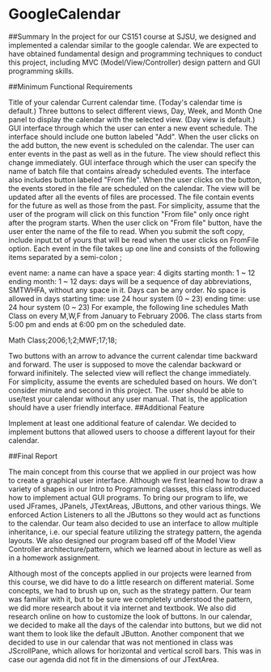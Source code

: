 # GoogleCalendar

##Summary 
In the project for our CS151 course at SJSU, we designed and implemented a calendar similar to the google calendar. We are expected to have obtained fundamental design and programming techniques to conduct this project, including MVC (Model/View/Controller) design pattern and GUI programming skills.

##Minimum Functional Requirements

Title of your calendar
Current calendar time. (Today's calendar time is default.)
Three buttons to select different views, Day, Week, and Month
One panel to display the calendar with the selected view. (Day view is default.)
GUI interface through which the user can enter a new event schedule. The interface should include one button labeled "Add". When the user clicks on the add button, the new event is scheduled on the calendar. The user can enter events in the past as well as in the future. The view should reflect this change immediately.
GUI interface through which the user can specify the name of batch file that contains already scheduled events. The interface also includes button labeled "From file". When the user clicks on the button, the events stored in the file are scheduled on the calendar. The view will be updated after all the events of files are processed. The file contain events for the future as well as those from the past. For simplicity, assume that the user of the program will click on this function "From file" only once right after the program starts. When the user click on "From file" button, have the user enter the name of the file to read. When you submit the soft copy, include input.txt of yours that will be read when the user clicks on FromFile option.
Each event in the file takes up one line and consists of the following items separated by a semi-colon ;

event name: a name can have a space
year: 4 digits
starting month: 1 ~ 12
ending month: 1 ~ 12
days: days will be a sequence of day abbreviations, SMTWHFA, without any space in it. Days can be any order. No space is allowed in days
starting time: use 24 hour system (0 ~ 23)
ending time: use 24 hour system (0 ~ 23)
For example, the following line schedules Math Class on every M,W,F from January to February 2006. The class starts from 5:00 pm and ends at 6:00 pm on the scheduled date.

Math Class;2006;1;2;MWF;17;18;

Two buttons with an arrow to advance the current calendar time backward and forward. The user is supposed to move the calendar backward or forward inifinitely. The selected view will reflect the change immediately.
For simplicity, assume the events are scheduled based on hours. We don't consider minute and second in this project.
The user should be able to use/test your calendar without any user manual. That is, the application should have a user friendly interface.
##Additional Feature

Implement at least one additional feature of calendar. We decided to implement buttons that allowed users to choose a different layout for their calendar.

##Final Report

The main concept from this course that we applied in our project was how to create a graphical user interface. Although we first learned how to draw a variety of shapes in our Intro to Programming classes, this class introduced how to implement actual GUI programs. To bring our program to life, we used JFrames, JPanels, JTextAreas, JButtons, and other various things. We enforced Action Listeners to all the JButtons so they would act as functions to the calendar. Our team also decided to use an interface to allow multiple inheritance, i.e. our special feature utilizing the strategy pattern, the agenda layouts. We also designed our program based off of the Model View Controller architecture/pattern, which we learned about in lecture as well as in a homework assignment.

Although most of the concepts applied in our projects were learned from this course, we did have to do a little research on different material. Some concepts, we had to brush up on, such as the strategy pattern. Our team was familiar with it, but to be sure we completely understood the pattern, we did more research about it via internet and textbook. We also did research online on how to customize the look of buttons. In our calendar, we decided to make all the days of the calendar into buttons, but we did not want them to look like the default JButton. Another component that we decided to use in our calendar that was not mentioned in class was JScrollPane, which allows for horizontal and vertical scroll bars. This was in case our agenda did not fit in the dimensions of our JTextArea.
